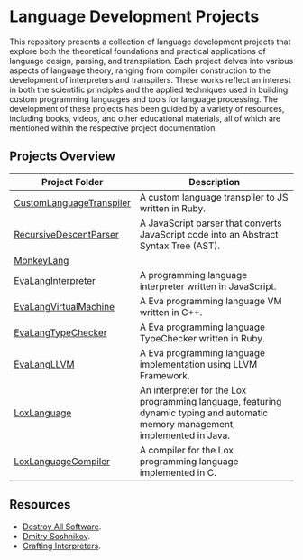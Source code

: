 # Language Development Projects

This repository presents a collection of language development projects that explore both the theoretical foundations and practical applications of language design, parsing, and transpilation. Each project delves into various aspects of language theory, ranging from compiler construction to the development of interpreters and transpilers. These works reflect an interest in both the scientific principles and the applied techniques used in building custom programming languages and tools for language processing. The development of these projects has been guided by a variety of resources, including books, videos, and other educational materials, all of which are mentioned within the respective project documentation.

## Projects Overview
| Project Folder                     | Description                                                                 |
|------------------------------------|-----------------------------------------------------------------------------|
| [CustomLanguageTranspiler](01_CustomLanguageTranspiler) | A custom language transpiler to JS written in Ruby. |
| [RecursiveDescentParser](02_RecursiveDescentParser)     | A JavaScript parser that converts JavaScript code into an Abstract Syntax Tree (AST). |
| [MonkeyLang](03_MonkeyLang)     |  |
| [EvaLangInterpreter](04_EvaLangInterpreter)             | A programming language interpreter written in JavaScript. |
| [EvaLangVirtualMachine](05_EvaLangVM)                    | A Eva programming language VM written in C++. |
| [EvaLangTypeChecker](06_EvaLangTypeChecker)             | A Eva programming language TypeChecker written in Ruby. |
| [EvaLangLLVM](07_EvaLangLLVM)             | A Eva programming language implementation using LLVM Framework. |
| [LoxLanguage](08_LoxLanguage)             | An interpreter for the Lox programming language, featuring dynamic typing and automatic memory management, implemented in Java. |
| [LoxLanguageCompiler](09_LoxLanguageCompiler)             | A compiler for the Lox programming language implemented in C. |

## Resources

- [Destroy All Software](https://www.destroyallsoftware.com).
- [Dmitry Soshnikov](http://dmitrysoshnikov.com/).
- [Crafting Interpreters](https://craftinginterpreters.com/).
